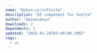 ```yaml
---
name: "@ikun-ui/infinite"
description: "UI component for Svelte"
author: "baiwusanyu"
downloads: 2
dependents: 1
updated: "2025-01-24T03:49:00.398Z"
tags: 
  - ui
---
```

